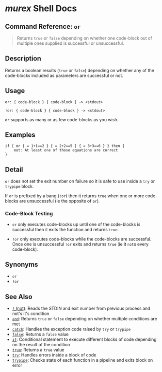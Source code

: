 # _murex_ Shell Docs

## Command Reference: `or`

> Returns `true` or `false` depending on whether one code-block out of multiple ones supplied is successful or unsuccessful.

## Description

Returns a boolean results (`true` or `false`) depending on whether any of the
code-blocks included as parameters are successful or not.

## Usage

    or: { code-block } { code-block } -> <stdout>
    
    !or: { code-block } { code-block } -> <stdout>
    
`or` supports as many or as few code-blocks as you wish.

## Examples

    if { or { = 1+1==2 } { = 2+2==5 } { = 3+3==6 } } then {
        out: At least one of those equations are correct
    }

## Detail

`or` does not set the exit number on failure so it is safe to use inside a `try`
or `trypipe` block.

If `or` is prefixed by a bang (`!or`) then it returns `true` when one or more
code-blocks are unsuccessful (ie the opposite of `or`).

### Code-Block Testing

* `or` only executes code-blocks up until one of the code-blocks is successful
  then it exits the function and returns `true`.

* `!or` only executes code-blocks while the code-blocks are successful. Once one
  is unsuccessful `!or` exits and returns `true` (ie it `not`s every code-block).

## Synonyms

* `or`
* `!or`


## See Also

* [`!` (not)](../commands/not.md):
  Reads the STDIN and exit number from previous process and not's it's condition
* [`and`](../commands/and.md):
  Returns `true` or `false` depending on whether multiple conditions are met
* [`catch`](../commands/catch.md):
  Handles the exception code raised by `try` or `trypipe` 
* [`false`](../commands/false.md):
  Returns a `false` value
* [`if`](../commands/if.md):
  Conditional statement to execute different blocks of code depending on the result of the condition
* [`true`](../commands/true.md):
  Returns a `true` value
* [`try`](../commands/try.md):
  Handles errors inside a block of code
* [`trypipe`](../commands/trypipe.md):
  Checks state of each function in a pipeline and exits block on error